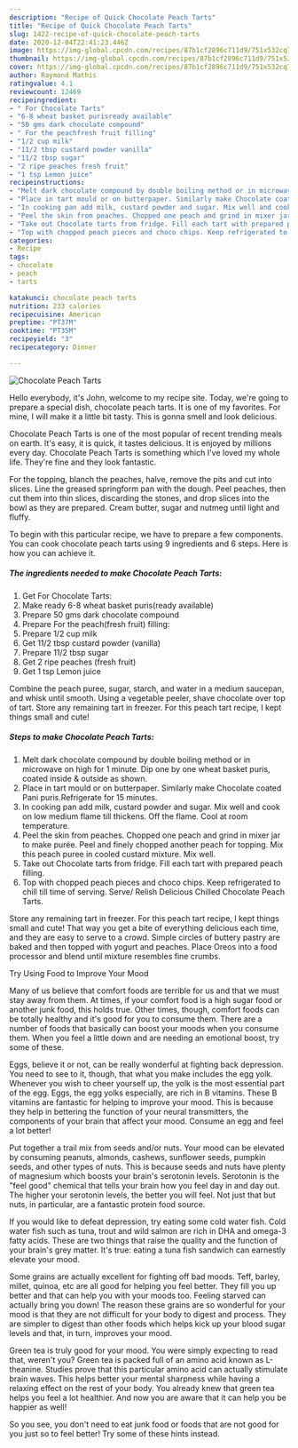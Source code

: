 ```yaml
---
description: "Recipe of Quick Chocolate Peach Tarts"
title: "Recipe of Quick Chocolate Peach Tarts"
slug: 1422-recipe-of-quick-chocolate-peach-tarts
date: 2020-12-04T22:41:23.446Z
image: https://img-global.cpcdn.com/recipes/87b1cf2896c711d9/751x532cq70/chocolate-peach-tarts-recipe-main-photo.jpg
thumbnail: https://img-global.cpcdn.com/recipes/87b1cf2896c711d9/751x532cq70/chocolate-peach-tarts-recipe-main-photo.jpg
cover: https://img-global.cpcdn.com/recipes/87b1cf2896c711d9/751x532cq70/chocolate-peach-tarts-recipe-main-photo.jpg
author: Raymond Mathis
ratingvalue: 4.1
reviewcount: 12469
recipeingredient:
- " For Chocolate Tarts"
- "6-8 wheat basket purisready available"
- "50 gms dark chocolate compound"
- " For the peachfresh fruit filling"
- "1/2 cup milk"
- "11/2 tbsp custard powder vanilla"
- "11/2 tbsp sugar"
- "2 ripe peaches fresh fruit"
- "1 tsp Lemon juice"
recipeinstructions:
- "Melt dark chocolate compound by double boiling method or in microwave on high for 1 minute. Dip one by one wheat basket puris, coated inside &amp; outside as shown."
- "Place in tart mould or on butterpaper. Similarly make Chocolate coated Pani puris.Refrigerate for 15 minutes."
- "In cooking pan add milk, custard powder and sugar. Mix well and cook on low medium flame till thickens. Off the flame. Cool at room temperature."
- "Peel the skin from peaches. Chopped one peach and grind in mixer jar to make purée. Peel and finely chopped another peach for topping. Mix this peach puree in cooled custard mixture. Mix well."
- "Take out Chocolate tarts from fridge. Fill each tart with prepared peach filling."
- "Top with chopped peach pieces and choco chips. Keep refrigerated to chill till time of serving. Serve/ Relish Delicious Chilled Chocolate Peach Tarts."
categories:
- Recipe
tags:
- chocolate
- peach
- tarts

katakunci: chocolate peach tarts 
nutrition: 233 calories
recipecuisine: American
preptime: "PT37M"
cooktime: "PT35M"
recipeyield: "3"
recipecategory: Dinner

---
```



![Chocolate Peach Tarts](https://img-global.cpcdn.com/recipes/87b1cf2896c711d9/751x532cq70/chocolate-peach-tarts-recipe-main-photo.jpg)

Hello everybody, it's John, welcome to my recipe site. Today, we're going to prepare a special dish, chocolate peach tarts. It is one of my favorites. For mine, I will make it a little bit tasty. This is gonna smell and look delicious.

Chocolate Peach Tarts is one of the most popular of recent trending meals on earth. It's easy, it is quick, it tastes delicious. It is enjoyed by millions every day. Chocolate Peach Tarts is something which I've loved my whole life. They're fine and they look fantastic.

For the topping, blanch the peaches, halve, remove the pits and cut into slices. Line the greased springform pan with the dough. Peel peaches, then cut them into thin slices, discarding the stones, and drop slices into the bowl as they are prepared. Cream butter, sugar and nutmeg until light and fluffy.


To begin with this particular recipe, we have to prepare a few components. You can cook chocolate peach tarts using 9 ingredients and 6 steps. Here is how you can achieve it.

<!--inarticleads1-->

##### The ingredients needed to make Chocolate Peach Tarts:

1. Get  For Chocolate Tarts:
1. Make ready 6-8 wheat basket puris(ready available)
1. Prepare 50 gms dark chocolate compound
1. Prepare  For the peach(fresh fruit) filling:
1. Prepare 1/2 cup milk
1. Get 11/2 tbsp custard powder (vanilla)
1. Prepare 11/2 tbsp sugar
1. Get 2 ripe peaches (fresh fruit)
1. Get 1 tsp Lemon juice


Combine the peach puree, sugar, starch, and water in a medium saucepan, and whisk until smooth. Using a vegetable peeler, shave chocolate over top of tart. Store any remaining tart in freezer. For this peach tart recipe, I kept things small and cute! 

<!--inarticleads2-->

##### Steps to make Chocolate Peach Tarts:

1. Melt dark chocolate compound by double boiling method or in microwave on high for 1 minute. Dip one by one wheat basket puris, coated inside &amp; outside as shown.
1. Place in tart mould or on butterpaper. Similarly make Chocolate coated Pani puris.Refrigerate for 15 minutes.
1. In cooking pan add milk, custard powder and sugar. Mix well and cook on low medium flame till thickens. Off the flame. Cool at room temperature.
1. Peel the skin from peaches. Chopped one peach and grind in mixer jar to make purée. Peel and finely chopped another peach for topping. Mix this peach puree in cooled custard mixture. Mix well.
1. Take out Chocolate tarts from fridge. Fill each tart with prepared peach filling.
1. Top with chopped peach pieces and choco chips. Keep refrigerated to chill till time of serving. Serve/ Relish Delicious Chilled Chocolate Peach Tarts.


Store any remaining tart in freezer. For this peach tart recipe, I kept things small and cute! That way you get a bite of everything delicious each time, and they are easy to serve to a crowd. Simple circles of buttery pastry are baked and then topped with yogurt and peaches. Place Oreos into a food processor and blend until mixture resembles fine crumbs. 

Try Using Food to Improve Your Mood


Many of us believe that comfort foods are terrible for us and that we must stay away from them. At times, if your comfort food is a high sugar food or another junk food, this holds true. Other times, though, comfort foods can be totally healthy and it's good for you to consume them. There are a number of foods that basically can boost your moods when you consume them. When you feel a little down and are needing an emotional boost, try some of these.

Eggs, believe it or not, can be really wonderful at fighting back depression. You need to see to it, though, that what you make includes the egg yolk. Whenever you wish to cheer yourself up, the yolk is the most essential part of the egg. Eggs, the egg yolks especially, are rich in B vitamins. These B vitamins are fantastic for helping to improve your mood. This is because they help in bettering the function of your neural transmitters, the components of your brain that affect your mood. Consume an egg and feel a lot better!

Put together a trail mix from seeds and/or nuts. Your mood can be elevated by consuming peanuts, almonds, cashews, sunflower seeds, pumpkin seeds, and other types of nuts. This is because seeds and nuts have plenty of magnesium which boosts your brain's serotonin levels. Serotonin is the "feel good" chemical that tells your brain how you feel day in and day out. The higher your serotonin levels, the better you will feel. Not just that but nuts, in particular, are a fantastic protein food source.

If you would like to defeat depression, try eating some cold water fish. Cold water fish such as tuna, trout and wild salmon are rich in DHA and omega-3 fatty acids. These are two things that raise the quality and the function of your brain's grey matter. It's true: eating a tuna fish sandwich can earnestly elevate your mood. 

Some grains are actually excellent for fighting off bad moods. Teff, barley, millet, quinoa, etc are all good for helping you feel better. They fill you up better and that can help you with your moods too. Feeling starved can actually bring you down! The reason these grains are so wonderful for your mood is that they are not difficult for your body to digest and process. They are simpler to digest than other foods which helps kick up your blood sugar levels and that, in turn, improves your mood.

Green tea is truly good for your mood. You were simply expecting to read that, weren't you? Green tea is packed full of an amino acid known as L-theanine. Studies prove that this particular amino acid can actually stimulate brain waves. This helps better your mental sharpness while having a relaxing effect on the rest of your body. You already knew that green tea helps you feel a lot healthier. And now you are aware that it can help you be happier as well!

So you see, you don't need to eat junk food or foods that are not good for you just so to feel better! Try  some  of  these  hints  instead.

